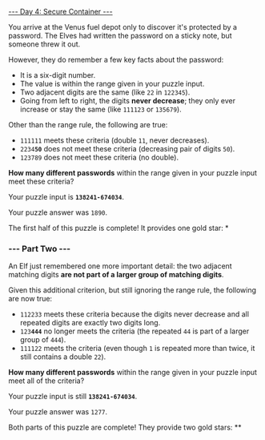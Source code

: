 [--- Day 4: Secure Container ---](https://adventofcode.com/2019/day/4)

You arrive at the Venus fuel depot only to discover it's protected by a password. The Elves had written the password on a sticky note, but someone threw it out.

However, they do remember a few key facts about the password:

  - It is a six-digit number.
  - The value is within the range given in your puzzle input.
  - Two adjacent digits are the same (like `22` in `122345`).
  - Going from left to right, the digits **never decrease**; they only ever increase or stay the same (like `111123` or `135679`).

Other than the range rule, the following are true:

  - `111111` meets these criteria (double `11`, never decreases).
  - `2234`**`50`** does not meet these criteria (decreasing pair of digits `50`).
  - `123789` does not meet these criteria (no double).

**How many different passwords** within the range given in your puzzle input meet these criteria?

Your puzzle input is **`138241-674034`**.

Your puzzle answer was `1890`.

The first half of this puzzle is complete! It provides one gold star: *

### --- Part Two ---

An Elf just remembered one more important detail: the two adjacent matching digits **are not part of a larger group of matching digits**.

Given this additional criterion, but still ignoring the range rule, the following are now true:

  - `112233` meets these criteria because the digits never decrease and all repeated digits are exactly two digits long.
  - `123`**`444`** no longer meets the criteria (the repeated `44` is part of a larger group of `444`).
  - `111122` meets the criteria (even though `1` is repeated more than twice, it still contains a double `22`).

**How many different passwords** within the range given in your puzzle input meet all of the criteria?

Your puzzle input is still **`138241-674034`**.

Your puzzle answer was `1277`.

Both parts of this puzzle are complete! They provide two gold stars: **

